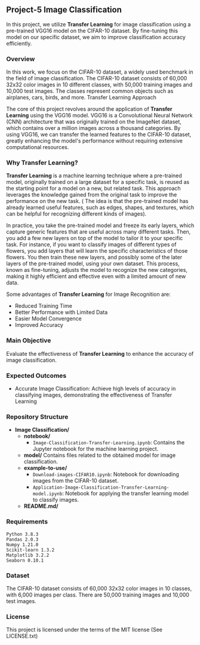 ## Project-5 Image Classification 

In this project, we utilize **Transfer Learning** for image classification using a pre-trained VGG16 model on the CIFAR-10 dataset. By fine-tuning this model on our specific dataset, we aim to improve classification accuracy efficiently. 

### Overview

In this work, we focus on the CIFAR-10 dataset, a widely used benchmark in the field of image classification. The CIFAR-10 dataset consists of 60,000 32x32 color images in 10 different classes, with 50,000 training images and 10,000 test images. The classes represent common objects such as airplanes, cars, birds, and more.
Transfer Learning Approach

The core of this project revolves around the application of **Transfer Learning** using the VGG16 model. VGG16 is a Convolutional Neural Network (CNN) architecture that was originally trained on the ImageNet dataset, which contains over a million images across a thousand categories. By using VGG16, we can transfer the learned features to the CIFAR-10 dataset, greatly enhancing the model's performance without requiring extensive computational resources.


### Why Transfer Learning?

**Transfer Learning** is a machine learning technique where a pre-trained model, originally trained on a large dataset for a specific task, is reused as the starting point for a model on a new, but related task. This approach leverages the knowledge gained from the original task to improve the performance on the new task. ( The idea is that the pre-trained model has already learned useful features, such as edges, shapes, and textures, which can be helpful for recognizing different kinds of images).

In practice, you take the pre-trained model and freeze its early layers, which capture generic features that are useful across many different tasks. Then, you add a few new layers on top of the model to tailor it to your specific task. For instance, if you want to classify images of different types of flowers, you add layers that will learn the specific characteristics of those flowers. You then train these new layers, and possibly some of the later layers of the pre-trained model, using your own dataset. This process, known as fine-tuning, adjusts the model to recognize the new categories, making it highly efficient and effective even with a limited amount of new data.

Some advantages of **Transfer Learning** for Image Recognition are:
- Reduced Training Time
- Better Performance with Limited Data
- Easier Model Convergence
- Improved Accuracy



### Main Objective
 Evaluate the effectiveness of **Transfer Learning** to enhance the accuracy of image classification.

### Expected Outcomes
* Accurate Image Classification: Achieve high levels of accuracy in classifying images, demonstrating the effectiveness of Transfer Learning



### Repository Structure

- **Image Classification/**
  - **notebook/**
    - `Image-Classification-Transfer-Learning.ipynb`: Contains the Jupyter notebook for the machine learning project.  
  - **model/**
    Contains files related to the obtained model for image classification.
  - **example-to-use/**
    - `Download-images-CIFAR10.ipynb`: Notebook for downloading images from the CIFAR-10 dataset.
    - `Application-Image-Classification-Transfer-Learning-model.ipynb`: Notebook for applying the transfer learning model to classify images.
  - **README.md/**

### Requirements 

    Python 3.8.3
    Pandas 2.0.3
    Numpy 1.21.0
    Scikit-learn 1.3.2
    Matplotlib 3.2.2
    Seaborn 0.10.1


### Dataset


The CIFAR-10 dataset consists of 60,000 32x32 color images in 10 classes, with 6,000 images per class. There are 50,000 training images and 10,000 test images.



### License
This project is licensed under the terms of the MIT license (See LICENSE.txt)
